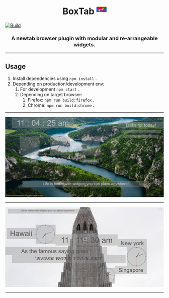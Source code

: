 <h1 align="center">BoxTab <img src="public/icons/favicon-32x32.png"/></h1>

[![Build](https://github.com/WAVIFICATION/Boxtab/actions/workflows/BuildCheck.yml/badge.svg)](https://github.com/WAVIFICATION/Boxtab/actions/workflows/BuildCheck.yml)

<h3 align="center">A newtab browser plugin with modular and re-arrangeable widgets.</h3>

***

## Usage

1. Install dependencies using `npm install` .
2. Depending on production/development env:
   1. For development `npm start` .
   2. Depending on target browser:
      1. Firefox: `npm run build:firefox` .
      2. Chrome: `npm run build:chrome` .

***

<div align="center"><img src="samples/2022-07-09_11-04.png"/></div>

***

<div align="center"><img src="samples/2022-07-09_11-05.png"/></div>

***
